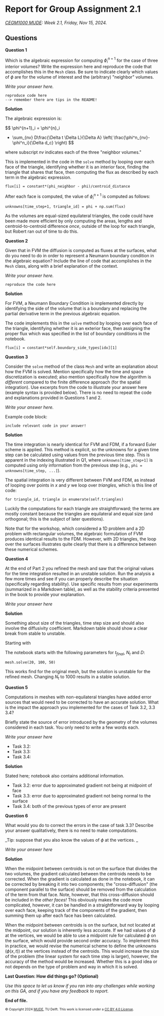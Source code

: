 # Report for Group Assignment 2.1

*[CEGM1000 MUDE](http://mude.citg.tudelft.nl/): Week 2.1, Friday, Nov 15, 2024.*

## Questions

**Question 1**

Which is the algebraic expression for computing $\phi_{i}^{n+1}$ for the case of three interior volumes? Write the expression here and reproduce the code that accomplishes this in the `Mesh` class. Be sure to indicate clearly which values of $\phi$ are for the volume of interest and the (arbitrary) "neighbor" volumes.

_Write your answer here._

```
reproduce code here
--> remember there are tips in the README!
```

**Solution**

The algebraic expression is:

$$
\phi^{n+1}_i = \phi^{n}_i 
+ \sum_{nv} D\frac{\Delta t \Delta L}{\Delta A} \left( \frac{\phi^n_{nv}-\phi^n_i}{\Delta d_c} \right)
$$

where subscript $nv$ indicates each of the three "neighbor volumes."

This is implemented in the code in the `solve` method by looping over each face of the triangle, identifying whether it is an interior face, finding the triangle that shares that face, then computing the flux as described by each term in the algebraic expression.

```
flux[i] = constant*(phi_neighbor - phi)/centroid_distance
```

After each face is computed, the value of $\phi_{i}^{n+1}$ is computed as follows:

```
unknowns[time_step+1, triangle_id] = phi + np.sum(flux)
```

As the volumes are equal-sized equilateral triangles, the code could have been made more efficient by only computing the areas, lengths and centroid-to-centroid difference _once_, outside of the loop for each triangle, but Robert ran out of time to do this.

**Question 2**

Given that in FVM the diffusion is computed as fluxes at the surfaces, what do you need to do in order to represent a Neumann boundary condition in the algebraic equation? Include the line of code that accomplishes in the `Mesh` class, along with a brief explanation of the context.

_Write your answer here._

```
reproduce the code here
```

**Solution**

For FVM, a Neumann Boundary Condition is implemented directly by identifying the side of the volume that is a boundary and replacing the partial derivative term in the previous algebraic equation.

The code implements this in the `solve` method by looping over each face of the triangle, identifying whether it is an exterior face, then assigning the proper flux which was specified in the list of boundary conditions in the notebook.

```
flux[i] = constant*self.boundary_side_types[idx][1]
```

**Question 3**

Consider the `solve` method of the class `Mesh` and write an explanation about how the FVM is solved. Mention specifically how the time and space discretization is executed; also mention specifically how the algorithm is _different_ compared to the finite difference approach (for the spatial integration). Use excerpts from the code to illustrate your answer here (example syntax is provided below). There is no need to repeat the code and explanations provided in Questions 1 and 2.

_Write your answer here._

Example code block:

```
include relevant code in your answer!
```

**Solution**

The time integration is nearly identical for FVM and FDM, if a forward Euler scheme is applied. This method is explicit, so the unknowns for a given time step can be calculated using values from the previous time step. This is apparent in the indexing illustrated in Q1, where `unknowns[time_step+1]` is computed using only information from the previous step (e.g., `phi = unknowns[time_step, ...]`).

The spatial integration is very different between FVM and FDM, as instead of looping over points in $x$ and $y$ we loop over _triangles,_ which is this line of code:

```
for triangle_id, triangle in enumerate(self.triangles)
```

Luckily the computations for each triangle are straightforward; the terms are mostly constant because the triangles are equilateral and equal size (and orthogonal; this is the subject of later questions).

Note that for the workshop, which considered a 1D problem and a 2D problem with rectangular volumes, the algebraic formulation of FVM produces identical results to the FDM. However, with 2D triangles, the loop over the surfaces illustrates quite clearly that there is a difference between these numerical schemes. 

**Question 4**

At the end of Part 2 you refined the mesh and saw that the original values for the time integration resulted in an unstable solution. Run the analysis a few more times and see if you can properly describe the situation (specifically regarding stability). Use specific results from your experiments (summarized in a Markdown table), as well as the stability criteria presented in the book to provide your explanation.

_Write your answer here_

**Solution**

Something about size of the triangles, time step size and should also involve the diffusivity coefficient. Markdown table should show a clear break from stable to unstable.

Starting with 

The notebook starts with the following parameters for $t_{final}$, $N_t$ and $D$:

```
mesh.solve(20, 100, 50)
```

This works find for the original mesh, but the solution is unstable for the refined mesh. Changing $N_t$ to 1000 results in a stable solution.

**Question 5**

Computations in meshes with non-equilateral triangles have added error sources that would need to be corrected to have an accurate solution. What is the impact the approach you implemented for the cases of Task 3.2, 3.3 3.4?

Briefly state the source of error introduced by the geometry of the volumes considered in each task. You only need to write a few words each.

_Write your answer here_

- Task 3.2: 
- Task 3.3: 
- Task 3.4: 

**Solution**

Stated here; notebook also contains additional information.

- Task 3.2: error due to approximated gradient not being at midpoint of face
- Task 3.3: error due to approximated gradient not being normal to the surface
- Task 3.4: both of the previous types of error are present

**Question 6**

What would you do to correct the errors in the case of task 3.3? Describe your answer qualitatively, there is no need to make computations.

_Tip: suppose that you also know the values of $\phi$ at the vertices. _

_Write your answer here_

**Solution**

When the midpoint between centroids is not on the surface that divides the two volumes, the gradient calculated between the centroids needs to be corrected. When the gradient is calculated as done in the notebook, it can be corrected by breaking it into two components; the "cross-diffusion" (the component parallel to the surface) should be removed from the calculation of the term from that face. Note, however, that this cross-diffusion should be included in the _other faces!_ This obviously makes the code more complicated, however, it can be handled in a straightforward way by looping over each face, keeping track of the components of the gradient, then summing them up after each face has been calculated.

When the midpoint between centroids is on the surface, but not located at the midpoint, our solution is inherently less accurate. If we had values of $\phi$ at the vertices, we would be able to use a midpoint rule for calculated $\phi$ on the surface, which would provide second order accuracy. To implement this in practice, we would revise the numerical scheme to define the unknowns ($\phi(x,t)$) at the vertices instead of the centroids. This would increase the size of the problem (the linear system for each time step is larger), however, the accuracy of the method would be increased. Whether this is a good idea or not depends on the type of problem and way in which it is solved.

**Last Question: How did things go? (Optional)**

_Use this space to let us know if you ran into any challenges while working on this GA, and if you have any feedback to report._

**End of file.**

<span style="font-size: 75%">
&copy; Copyright 2024 <a rel="MUDE" href="http://mude.citg.tudelft.nl/">MUDE</a>, TU Delft. This work is licensed under a <a rel="license" href="http://creativecommons.org/licenses/by/4.0/">CC BY 4.0 License</a>.